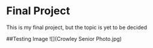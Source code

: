 # Final Project

This is my final project, but the topic is yet to be decided

##Testing Image
![](Crowley Senior Photo.jpg)
